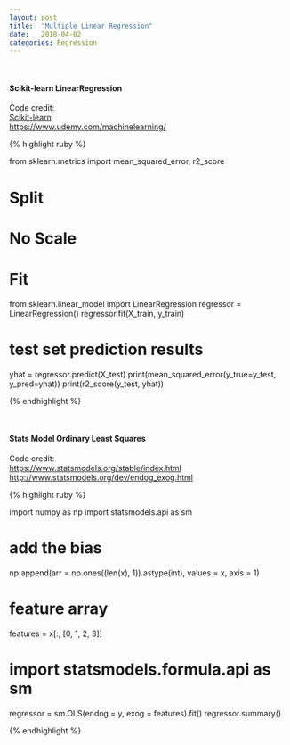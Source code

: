 ```yaml
---
layout: post
title:  "Multiple Linear Regression"
date:   2018-04-02
categories: Regression
---
```

<br />
<h4>Scikit-learn LinearRegression</h4>
<p>Code credit:
<br />
<a href="http://scikit-learn.org/stable/modules/generated/sklearn.linear_model.LinearRegression.html">
Scikit-learn
</a>
<br />
<a href="https://www.udemy.com/machinelearning/">
https://www.udemy.com/machinelearning/
</a>
</p>

{% highlight ruby %}

from sklearn.metrics import mean_squared_error, r2_score

# Split
# No Scale

# Fit
from sklearn.linear_model import LinearRegression
regressor = LinearRegression()
regressor.fit(X_train, y_train)

# test set prediction results
yhat = regressor.predict(X_test)
print(mean_squared_error(y_true=y_test, y_pred=yhat))
print(r2_score(y_test, yhat))

{% endhighlight %}

<br />
<h4>Stats Model Ordinary Least Squares</h4>
<p>Code credit:
<br />
<a href="https://www.statsmodels.org/stable/index.html">
https://www.statsmodels.org/stable/index.html
</a>
<br />
<a href="http://www.statsmodels.org/dev/endog_exog.html">
http://www.statsmodels.org/dev/endog_exog.html
</a>
</p>

{% highlight ruby %}

import numpy as np
import statsmodels.api as sm

# add the bias
np.append(arr = np.ones((len(x), 1)).astype(int), values = x, axis = 1)

# feature array
features = x[:, [0, 1, 2, 3]]

# import statsmodels.formula.api as sm
regressor = sm.OLS(endog = y, exog = features).fit()
regressor.summary()

{% endhighlight %}
